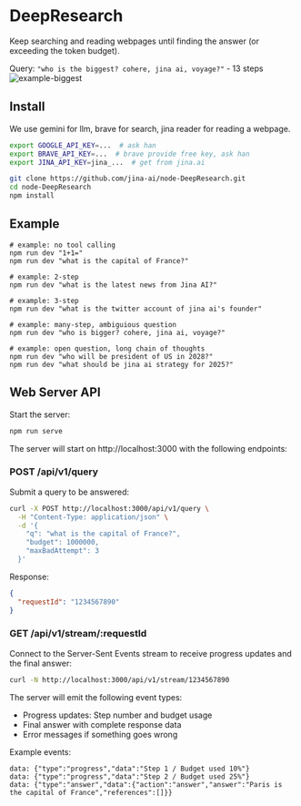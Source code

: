 # DeepResearch

Keep searching and reading webpages until finding the answer (or exceeding the token budget).

Query: `"who is the biggest? cohere, jina ai, voyage?"` - 13 steps
![example-biggest](example-biggest.gif)


## Install

We use gemini for llm, brave for search, jina reader for reading a webpage. 

```bash
export GOOGLE_API_KEY=...  # ask han
export BRAVE_API_KEY=...  # brave provide free key, ask han
export JINA_API_KEY=jina_...  # get from jina.ai

git clone https://github.com/jina-ai/node-DeepResearch.git
cd node-DeepResearch
npm install
```

## Example
```
# example: no tool calling 
npm run dev "1+1="
npm run dev "what is the capital of France?"

# example: 2-step
npm run dev "what is the latest news from Jina AI?"

# example: 3-step
npm run dev "what is the twitter account of jina ai's founder"

# example: many-step, ambiguious question
npm run dev "who is bigger? cohere, jina ai, voyage?"

# example: open question, long chain of thoughts
npm run dev "who will be president of US in 2028?"
npm run dev "what should be jina ai strategy for 2025?"
```

## Web Server API

Start the server:
```bash
npm run serve
```

The server will start on http://localhost:3000 with the following endpoints:

### POST /api/v1/query
Submit a query to be answered:
```bash
curl -X POST http://localhost:3000/api/v1/query \
  -H "Content-Type: application/json" \
  -d '{
    "q": "what is the capital of France?",
    "budget": 1000000,
    "maxBadAttempt": 3
  }'
```

Response:
```json
{
  "requestId": "1234567890"
}
```

### GET /api/v1/stream/:requestId
Connect to the Server-Sent Events stream to receive progress updates and the final answer:
```bash
curl -N http://localhost:3000/api/v1/stream/1234567890
```

The server will emit the following event types:
- Progress updates: Step number and budget usage
- Final answer with complete response data
- Error messages if something goes wrong

Example events:
```
data: {"type":"progress","data":"Step 1 / Budget used 10%"}
data: {"type":"progress","data":"Step 2 / Budget used 25%"}
data: {"type":"answer","data":{"action":"answer","answer":"Paris is the capital of France","references":[]}}
```
